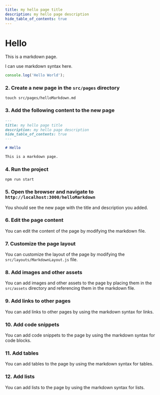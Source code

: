 ```yaml
---
title: my hello page title
description: my hello page description
hide_table_of_contents: true
---
```


# Hello

This is a markdown page.


I can use markdown syntax here.

```js
console.log('Hello World');
```


### 2. Create a new page in the `src/pages` directory

```shell
touch src/pages/helloMarkdown.md
```

### 3. Add the following content to the new page

```markdown
---
title: my hello page title
description: my hello page description
hide_table_of_contents: true
---

# Hello

This is a markdown page.

```

### 4. Run the project

```shell
npm run start
```

### 5. Open the browser and navigate to `http://localhost:3000/helloMarkdown`

You should see the new page with the title and description you added.

### 6. Edit the page content

You can edit the content of the page by modifying the markdown file.

### 7. Customize the page layout

You can customize the layout of the page by modifying the `src/layouts/MarkdownLayout.js` file.

### 8. Add images and other assets

You can add images and other assets to the page by placing them in the `src/assets` directory and referencing them in the markdown file.

### 9. Add links to other pages

You can add links to other pages by using the markdown syntax for links.

### 10. Add code snippets

You can add code snippets to the page by using the markdown syntax for code blocks.

### 11. Add tables

You can add tables to the page by using the markdown syntax for tables.

### 12. Add lists

You can add lists to the page by using the markdown syntax for lists.